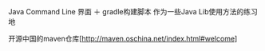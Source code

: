 Java Command Line 界面 ＋ gradle构建脚本
作为一些Java Lib使用方法的练习地

开源中国的maven仓库[http://maven.oschina.net/index.html#welcome]

